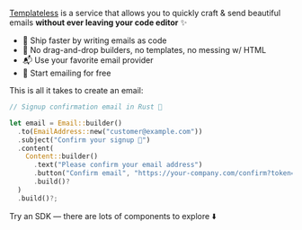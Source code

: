 [Templateless](https://templateless.com/) is a service that allows you to quickly craft & send beautiful emails **without ever leaving your code editor** ✨

- 🚀 Ship faster by writing emails as code
- 🥹 No drag-and-drop builders, no templates, no messing w/ HTML
- 📬 Use your favorite email provider
- 🍺 Start emailing for free

This is all it takes to create an email:

```rust
// Signup confirmation email in Rust 🦀

let email = Email::builder()
  .to(EmailAddress::new("customer@example.com"))
  .subject("Confirm your signup 👋")
  .content(
    Content::builder()
      .text("Please confirm your email address")
      .button("Confirm email", "https://your-company.com/confirm?token=")
      .build()?
  )
  .build()?;
```

Try an SDK — there are lots of components to explore ⬇️
